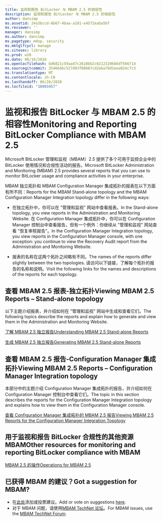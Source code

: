 ```yaml
---
title: 监视和报告 BitLocker 与 MBAM 2.5 的相容性
description: 监视和报告 BitLocker 与 MBAM 2.5 的相容性
author: dansimp
ms.assetid: 24a3bccd-8b67-4baa-a181-e4572eaba5bf
ms.reviewer: ''
manager: dansimp
ms.author: dansimp
ms.pagetype: mdop, security
ms.mktglfcycl: manage
ms.sitesec: library
ms.prod: w10
ms.date: 06/16/2016
ms.openlocfilehash: bd6821c59aa47c2610bb2c62123206b6df566714
ms.sourcegitcommit: 354664bc527d93f80687cd2eba70d1eea024c7c3
ms.translationtype: MT
ms.contentlocale: zh-CN
ms.lasthandoff: 06/26/2020
ms.locfileid: "10803457"
---
```

# <span data-ttu-id="48539-103">监视和报告 BitLocker 与 MBAM 2.5 的相容性</span><span class="sxs-lookup"><span data-stu-id="48539-103">Monitoring and Reporting BitLocker Compliance with MBAM 2.5</span></span>


<span data-ttu-id="48539-104">Microsoft BitLocker 管理和监视（MBAM）2.5 提供了多个可用于监控企业中的 BitLocker 使用情况和合规性活动的报告。</span><span class="sxs-lookup"><span data-stu-id="48539-104">Microsoft BitLocker Administration and Monitoring (MBAM) 2.5 provides several reports that you can use to monitor BitLocker usage and compliance activities in your enterprise.</span></span>

<span data-ttu-id="48539-105">MBAM 独立拓扑和 MBAM Configuration Manager 集成拓扑的报表在以下方面有所不同：</span><span class="sxs-lookup"><span data-stu-id="48539-105">Reports for the MBAM Stand-alone topology and the MBAM Configuration Manager Integration topology differ in the following ways:</span></span>

-   <span data-ttu-id="48539-106">在独立拓扑中，你可以在 "管理和监视" 网站中查看报表。</span><span class="sxs-lookup"><span data-stu-id="48539-106">In the Stand-alone topology, you view reports in the Administration and Monitoring Website.</span></span> <span data-ttu-id="48539-107">在 Configuration Manager 集成拓扑中，你可以在 Configuration Manager 控制台中查看报告，但有一个例外：你继续从 "管理和监视" 网站查看 "恢复审核报告"。</span><span class="sxs-lookup"><span data-stu-id="48539-107">In the Configuration Manager Integration topology, you view reports in the Configuration Manager console, with one exception: you continue to view the Recovery Audit report from the Administration and Monitoring Website.</span></span>

-   <span data-ttu-id="48539-108">报表的名称在这两个拓扑之间略有不同。</span><span class="sxs-lookup"><span data-stu-id="48539-108">The names of the reports differ slightly between the two topologies.</span></span> <span data-ttu-id="48539-109">请访问以下链接，了解每个拓扑的报告的名称和说明。</span><span class="sxs-lookup"><span data-stu-id="48539-109">Visit the following links for the names and descriptions of the reports for each topology.</span></span>

## <a href="" id="viewing-mbam-2-5-reports---stand-alone-topology"></a><span data-ttu-id="48539-110">查看 MBAM 2.5 报表-独立拓扑</span><span class="sxs-lookup"><span data-stu-id="48539-110">Viewing MBAM 2.5 Reports – Stand-alone topology</span></span>


<span data-ttu-id="48539-111">以下主题介绍报表，并介绍如何在 "管理和监视" 网站中生成和查看它们。</span><span class="sxs-lookup"><span data-stu-id="48539-111">The following topics describe the reports and explain how to generate and view them in the Administration and Monitoring Website.</span></span>

[<span data-ttu-id="48539-112">了解 MBAM 2.5 独立报告</span><span class="sxs-lookup"><span data-stu-id="48539-112">Understanding MBAM 2.5 Stand-alone Reports</span></span>](understanding-mbam-25-stand-alone-reports.md)

[<span data-ttu-id="48539-113">生成 MBAM 2.5 独立报告</span><span class="sxs-lookup"><span data-stu-id="48539-113">Generating MBAM 2.5 Stand-alone Reports</span></span>](generating-mbam-25-stand-alone-reports.md)

## <a href="" id="viewing-mbam-2-5-reports---configuration-manager-integration-topology"></a><span data-ttu-id="48539-114">查看 MBAM 2.5 报告-Configuration Manager 集成拓扑</span><span class="sxs-lookup"><span data-stu-id="48539-114">Viewing MBAM 2.5 Reports – Configuration Manager Integration topology</span></span>


<span data-ttu-id="48539-115">本部分中的主题介绍 Configuration Manager 集成拓扑的报告，并介绍如何在 Configuration Manager 控制台中查看它们。</span><span class="sxs-lookup"><span data-stu-id="48539-115">The topic in this section describes the reports for the Configuration Manager Integration topology and explains how to view them in the Configuration Manager console.</span></span>

[<span data-ttu-id="48539-116">查看 Configuration Manager 集成拓扑的 MBAM 2.5 报告</span><span class="sxs-lookup"><span data-stu-id="48539-116">Viewing MBAM 2.5 Reports for the Configuration Manager Integration Topology</span></span>](viewing-mbam-25-reports-for-the-configuration-manager-integration-topology.md)

## <span data-ttu-id="48539-117">用于监视和报告 BitLocker 合规性的其他资源 MBAM</span><span class="sxs-lookup"><span data-stu-id="48539-117">Other resources for monitoring and reporting BitLocker compliance with MBAM</span></span>


[<span data-ttu-id="48539-118">MBAM 2.5 的操作</span><span class="sxs-lookup"><span data-stu-id="48539-118">Operations for MBAM 2.5</span></span>](operations-for-mbam-25.md)

## <span data-ttu-id="48539-119">已获得 MBAM 的建议？</span><span class="sxs-lookup"><span data-stu-id="48539-119">Got a suggestion for MBAM?</span></span>
- <span data-ttu-id="48539-120">在[此处](http://mbam.uservoice.com/forums/268571-microsoft-bitlocker-administration-and-monitoring)添加或投票建议。</span><span class="sxs-lookup"><span data-stu-id="48539-120">Add or vote on suggestions [here](http://mbam.uservoice.com/forums/268571-microsoft-bitlocker-administration-and-monitoring).</span></span> 
- <span data-ttu-id="48539-121">对于 MBAM 问题，请使用[MBAM TechNet 论坛](https://social.technet.microsoft.com/Forums/home?forum=mdopmbam)。</span><span class="sxs-lookup"><span data-stu-id="48539-121">For MBAM issues, use the [MBAM TechNet Forum](https://social.technet.microsoft.com/Forums/home?forum=mdopmbam).</span></span>

 

 





